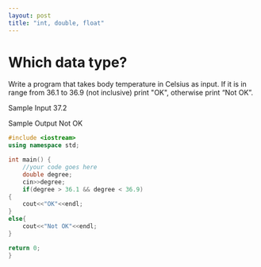 ```yaml
---
layout: post
title: "int, double, float"
---
```

# Which data type?
Write a program that takes body temperature in Celsius as input.
If it is in range from 36.1 to 36.9 (not inclusive) print "OK", otherwise print “Not OK”.

Sample Input
37.2

Sample Output
Not OK

```cpp
#include <iostream>
using namespace std;

int main() {
    //your code goes here   
    double degree;
    cin>>degree;
    if(degree > 36.1 && degree < 36.9)
{
	cout<<"OK"<<endl;
}
else{
	cout<<"Not OK"<<endl;
}

return 0;
}
```
